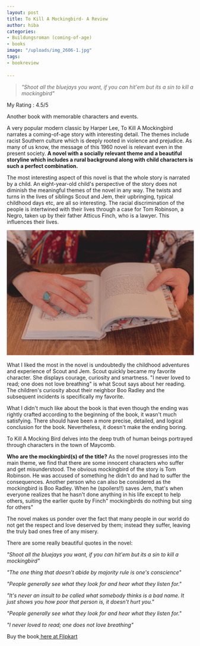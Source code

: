 ```yaml
---
layout: post
title: To Kill A Mockingbird- A Review
author: hiba
categories:
- Buildungsroman (coming-of-age)
- books
image: "/uploads/img_2606-1.jpg"
tags:
- bookreview

---
```

> _"Shoot all the bluejays you want, if you can hit'em but its a sin to kill a mockingbird"_

 My Rating : 4.5/5

Another book with memorable characters and events.

A very popular modern classic by Harper Lee, To Kill A Mockingbird narrates a coming-of-age story with interesting detail. The themes include racist Southern culture which is deeply rooted in violence and prejudice. As many of us know, the message of this 1960 novel is relevant even in the present society. **A novel with a socially relevant theme and a beautiful storyline which includes a rural background along with child characters is such a perfect combination.**

The most interesting aspect of this novel is that the whole story is narrated by a child. An eight-year-old child's perspective of the story does not diminish the meaningful themes of the novel in any way. The twists and turns in the lives of siblings Scout and Jem, their upbringing, typical childhood days etc, are all so interesting. The racial discrimination of the people is intertwined with their lives through a case for Tom Robinson, a Negro, taken up by their father Atticus Finch, who is a lawyer. This influences their lives.

![](/uploads/dayne-topkin-6BY0TWIbKhY-unsplash.jpg)

What I liked the most in the novel is undoubtedly the childhood adventures and experience of Scout and Jem. Scout quickly became my favorite character. She displays courage, curiosity and smartness. "I never loved to read; one does not love breathing" is what Scout says about her reading. The children's curiosity about their neighbor Boo Radley and the subsequent incidents is specifically my favorite.

What I didn't much like about the book is that even though the ending was rightly crafted according to the beginning of the book, it wasn't much satisfying. There should have been a more precise, detailed, and logical conclusion for the book. Nevertheless, it doesn't make the ending boring.

To Kill A Mocking Bird delves into the deep truth of human beings portrayed through characters in the town of Maycomb.

**Who are the mockingbird(s) of the title?**                                       As the novel progresses into the main theme, we find that there are some innocent characters who suffer and get misunderstood. The obvious mockingbird of the story is Tom Robinson. He was accused of something he didn't do and had to suffer the consequences. Another person who can also be considered as the mockingbird is Boo Radley. When he (spoilers!!) saves Jem, that's when everyone realizes that he hasn't done anything in his life except to help others, suiting the earlier quote by Finch" mockingbirds do nothing but sing for others"

The novel makes us ponder over the fact that many people in our world do not get the respect and love deserved by them; instead they suffer, leaving the truly bad ones free of any misery.

There are some really beautiful quotes in the novel:

_"Shoot all the bluejays you want, if you can hit'em but its a sin to kill a mockingbird"_

_"The one thing that doesn't abide by majority rule is one's conscience"_

_"People generally see what they look for and hear what they listen for."_

_"It's never an insult to be called what somebody thinks is a bad name. It just shows you how poor that person is, it doesn't hurt you."_

_"People generally see what they look for and hear what they listen for."_

_"I never loved to read; one does not love breathing"_

Buy the book[ ]()[here at Flipkart](https://www.flipkart.com/to-kill-mockingbird24-june-2010-special-harper-lee/p/itmenkrkun3erbga?pid=RBKENKRKCYT297FV&lid=LSTRBKENKRKCYT297FVPXXNH7&marketplace=FLIPKART&cmpid=content_regionalbooks_8965229628_gmc "To Kill A Mockingbird")